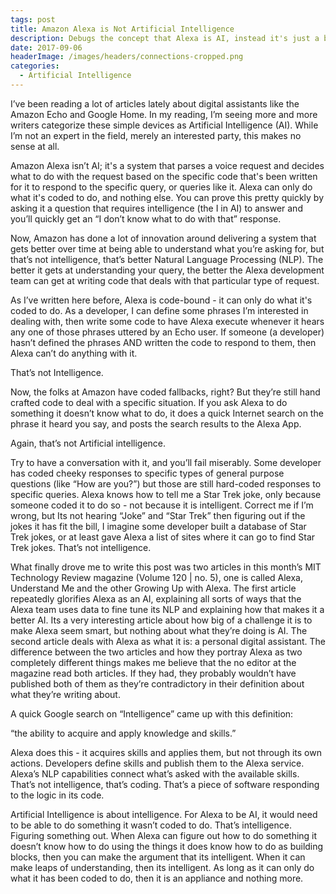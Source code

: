 ```yaml
---
tags: post
title: Amazon Alexa is Not Artificial Intelligence
description: Debugs the concept that Alexa is AI, instead it's just a bunch of discrete Machine Learning models.
date: 2017-09-06
headerImage: /images/headers/connections-cropped.png
categories: 
  - Artificial Intelligence
---
```


I’ve been reading a lot of articles lately about digital assistants like the Amazon Echo and Google Home. In my reading, I’m seeing more and more writers categorize these simple devices as Artificial Intelligence (AI). While I’m not an expert in the field, merely an interested party, this makes no sense at all.

Amazon Alexa isn’t AI; it's a system that parses a voice request and decides what to do with the request based on the specific code that's been written for it to respond to the specific query, or queries like it. Alexa can only do what it's coded to do, and nothing else. You can prove this pretty quickly by asking it a question that requires intelligence (the I in AI) to answer and you’ll quickly get an “I don’t know what to do with that” response.

Now, Amazon has done a lot of innovation around delivering a system that gets better over time at being able to understand what you’re asking for, but that’s not intelligence, that’s better Natural Language Processing (NLP). The better it gets at understanding your query, the better the Alexa development team can get at writing code that deals with that particular type of request.

As I’ve written here before, Alexa is code-bound - it can only do what it's coded to do. As a developer, I can define some phrases I’m interested in dealing with, then write some code to have Alexa execute whenever it hears any one of those phrases uttered by an Echo user. If someone (a developer) hasn’t defined the phrases AND written the code to respond to them, then Alexa can’t do anything with it.

That’s not Intelligence.

Now, the folks at Amazon have coded fallbacks, right? But they’re still hand crafted code to deal with a specific situation. If you ask Alexa to do something it doesn’t know what to do, it does a quick Internet search on the phrase it heard you say, and posts the search results to the Alexa App.

Again, that’s not Artificial intelligence.

Try to have a conversation with it, and you’ll fail miserably. Some developer has coded cheeky responses to specific types of general purpose questions (like “How are you?”) but those are still hard-coded responses to specific queries. Alexa knows how to tell me a Star Trek joke, only because someone coded it to do so - not because it is intelligent. Correct me if I’m wrong, but Its not hearing “Joke” and “Star Trek” then figuring out if the jokes it has fit the bill, I imagine some developer built a database of Star Trek jokes, or at least gave Alexa a list of sites where it can go to find Star Trek jokes. That’s not intelligence.

What finally drove me to write this post was two articles in this month’s MIT Technology Review magazine (Volume 120 | no. 5), one is called Alexa, Understand Me and the other Growing Up with Alexa. The first article repeatedly glorifies Alexa as an AI, explaining all sorts of ways that the Alexa team uses data to fine tune its NLP and explaining how that makes it a better AI. Its a very interesting article about how big of a challenge it is to make Alexa seem smart, but nothing about what they’re doing is AI. The second article deals with Alexa as what it is: a personal digital assistant. The difference between the two articles and how they portray Alexa as two completely different things makes me believe that the no editor at the magazine read both articles. If they had, they probably wouldn’t have published both of them as they’re contradictory in their definition about what they’re writing about.

A quick Google search on “Intelligence” came up with this definition:

“the ability to acquire and apply knowledge and skills.”

Alexa does this - it acquires skills and applies them, but not through its own actions. Developers define skills and publish them to the Alexa service. Alexa’s NLP capabilities connect what’s asked with the available skills. That’s not intelligence, that’s coding. That’s a piece of software responding to the logic in its code.

Artificial Intelligence is about intelligence. For Alexa to be AI, it would need to be able to do something it wasn’t coded to do. That’s intelligence. Figuring something out. When Alexa can figure out how to do something it doesn’t know how to do using the things it does know how to do as building blocks, then you can make the argument that its intelligent. When it can make leaps of understanding, then its intelligent. As long as it can only do what it has been coded to do, then it is an appliance and nothing more.